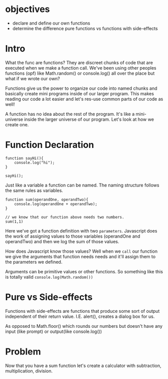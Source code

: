 # objectives


- declare and define our own functions
- determine the difference pure functions  vs functions with side-effects

# Intro

What the func are functions? They are discreet chunks of code that are executed when we make a function call. We've been using other peoples functions (opf) like Math.random() or console.log() all over the place but what if we wrote our own?

Functions give us the power to organize our code into named chunks and basically create mini programs inside of our larger program. This makes reading our code a lot easier and let's res-use common parts of our code as well!

A function has no idea about the rest of the program. It's like a mini-universe inside the larger universe of our program. Let's look at how we create one.


# Function Declaration

	function sayHi(){
		console.log("hi");
	}

	sayHi();

Just like a variable a function can be named. The naming structure follows the same rules as variables.

	function sum(operandOne, operandTwo){
		console.log(operandOne + operandTwo);
	}

	// we know that our function above needs two numbers.
	sum(1,1)

Here we've got a function definition with two `parameters`. Javascript does the work of assigning values to those variables (operandOne and operandTwo) and then we log the sum of those values.

How does Javascript know those values? Well when we `call` our function
we give the arguments that function needs needs and it'll assign them to the parameters we defined.

Arguments can be primitive values or other functions. So something like this is totally valid `console.log(Math.random())`

# Pure vs Side-effects

Functions with side-effects are functions that produce some sort of output independent of their return value. I.E. alert(), creates a dialog box for us.

As opposed to Math.floor() which rounds our numbers but doesn't have any input (like prompt) or output(like console.log())


# Problem

Now that you have a sum function let's create a calculator with subtraction, multiplication, division.
